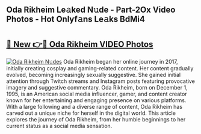 ## Oda Rikheim Le𝚊ked N𝚞de - Part-2Ox Video Photos - Hot Onlyf𝚊ns Le𝚊ks BdMi4

# <h2><a href="http://ab43002.deff.icu/?id=Oda+Rikheim">🔗 New 👉🔴 Oda Rikheim VIDEO Photos</a></h2>

[![Oda Rikheim N𝚞des](https://i.imgur.com/rIISA9y.gif)](http://ab43002.deff.icu/?id=Oda+Rikheim)
Oda Rikheim began her online journey in 2017, initially creating cosplay and gaming-related content. Her content gradually evolved, becoming increasingly sexually suggestive. She gained initial attention through Twitch streams and Instagram posts featuring provocative imagery and suggestive commentary. Oda Rikheim, born on December 1, 1995, is an American social media influencer, gamer, and content creator known for her entertaining and engaging presence on various platforms. With a large following and a diverse range of content, Oda Rikheim has carved out a unique niche for herself in the digital world. This article explores the journey of Oda Rikheim, from her humble beginnings to her current status as a social media sensation.
